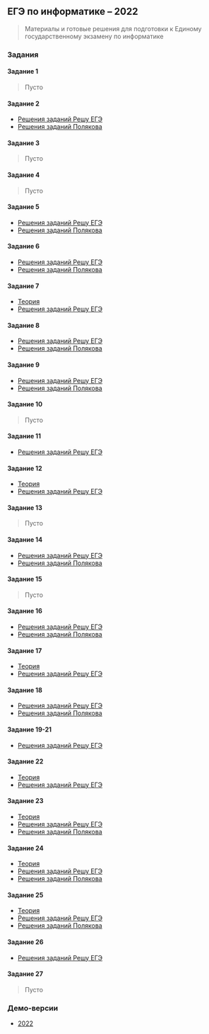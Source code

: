 ## ЕГЭ по информатике – 2022
> Материалы и готовые решения для подготовки к Единому государственному экзамену по информатике

### Задания

#### Задание 1
> Пусто

#### Задание 2
* [Решения заданий Решу ЕГЭ](02/sdamgia)
* [Решения заданий Полякова](02/kpolyakov)

#### Задание 3
> Пусто

#### Задание 4
> Пусто

#### Задание 5
* [Решения заданий Решу ЕГЭ](05/sdamgia)
* [Решения заданий Полякова](05/kpolyakov)

#### Задание 6
* [Решения заданий Решу ЕГЭ](06/sdamgia)
* [Решения заданий Полякова](06/kpolyakov)

#### Задание 7
* [Теория](07/theory.md)
* [Решения заданий Решу ЕГЭ](07/sdamgia)

#### Задание 8
* [Решения заданий Решу ЕГЭ](08/sdamgia)
* [Решения заданий Полякова](08/kpolyakov)


#### Задание 9
* [Решения заданий Решу ЕГЭ](09/sdamgia)
* [Решения заданий Полякова](09/kpolyakov)

#### Задание 10
> Пусто

#### Задание 11
* [Решения заданий Решу ЕГЭ](11/sdamgia)

#### Задание 12
* [Теория](12/theory.md)
* [Решения заданий Решу ЕГЭ](12/sdamgia)

#### Задание 13
> Пусто

#### Задание 14
* [Решения заданий Решу ЕГЭ](14/sdamgia)
* [Решения заданий Полякова](14/kpolyakov)

#### Задание 15
> Пусто

#### Задание 16
* [Решения заданий Решу ЕГЭ](16/sdamgia)
* [Решения заданий Полякова](16/kpolyakov)

#### Задание 17
* [Теория](17/theory.md)
* [Решения заданий Решу ЕГЭ](17/sdamgia)

#### Задание 18
* [Решения заданий Решу ЕГЭ](18/sdamgia)
* [Решения заданий Полякова](18/kpolyakov)

#### Задание 19-21
* [Решения заданий Решу ЕГЭ](19-21)

#### Задание 22
* [Теория](22/theory.md)
* [Решения заданий Решу ЕГЭ](22/sdamgia)

#### Задание 23
* [Теория](23/theory.md)
* [Решения заданий Решу ЕГЭ](23/sdamgia)
* [Решения заданий Полякова](23/kpolyakov)

#### Задание 24
* [Теория](24/theory.md)
* [Решения заданий Решу ЕГЭ](24/sdamgia)
* [Решения заданий Полякова](24/kpolyakov)

#### Задание 25
* [Теория](25/theory.md)
* [Решения заданий Решу ЕГЭ](25/sdamgia)
* [Решения заданий Полякова](25/kpolyakov)


#### Задание 26
* [Решения заданий Решу ЕГЭ](26/sdamgia)

#### Задание 27
> Пусто

### Демо-версии
* [2022](demo/demo2022)

